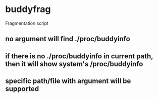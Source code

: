 # buddyfrag
Fragmentation script
## no argument will find ./proc/buddyinfo
## if there is no ./proc/buddyinfo in current path, then it will show system's /proc/buddyinfo
## specific path/file with argument will be supported
